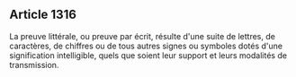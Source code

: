 Article 1316
----
La preuve littérale, ou preuve par écrit, résulte d'une suite de lettres, de
caractères, de chiffres ou de tous autres signes ou symboles dotés d'une
signification intelligible, quels que soient leur support et leurs modalités de
transmission.
